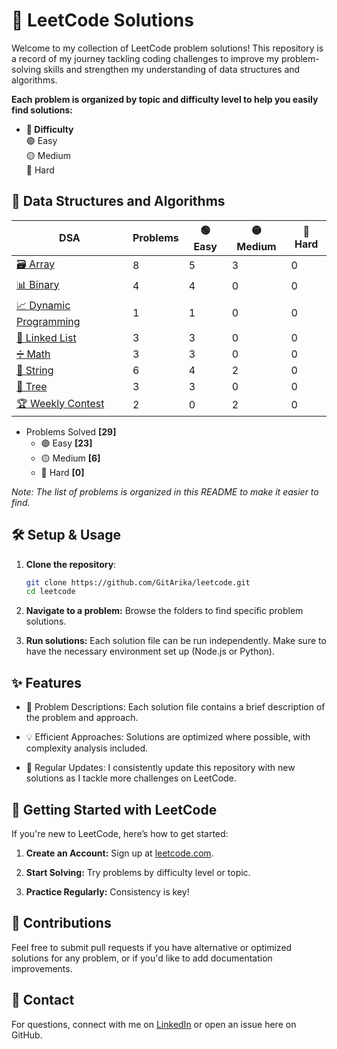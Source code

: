 # 📘 LeetCode Solutions

Welcome to my collection of LeetCode problem solutions! This repository is a record of my journey tackling coding challenges to improve my problem-solving skills and strengthen my understanding of data structures and algorithms.

**Each problem is organized by topic and difficulty level to help you easily find solutions:**

- **📁 Difficulty**  
  🟢 Easy  
  🟡 Medium  
  🔴 Hard

## 📂 Data Structures and Algorithms 

| DSA          | Problems | 🟢 Easy | 🟡 Medium | 🔴 Hard |
|-----------------------|------------|-----------------|------------------|------------------|
| [🗃️ Array ](./arrays) |  8     | 5           | 3             |  0               |
| [📊 Binary ](./binary) |  4     | 4           | 0             |  0               |
| [📈 Dynamic Programming ](./dynamic-programming) |  1     | 1           | 0             |  0               |
| [🔗 Linked List ](./linked-list) |  3     | 3           | 0             |  0               |
| [➗ Math ](./math) |  3     | 3           | 0             |  0               |
| [🧵 String ](./string) |  6     | 4           | 2             |  0               |
| [🌳 Tree ](./tree) |  3     | 3           | 0             |  0               |
| [🏆 Weekly Contest ](./weekly-contest) |  2     | 0           | 2             |  0               |

- Problems Solved **[29]**
  - 🟢 Easy **[23]**
  - 🟡 Medium **[6]**
  - 🔴 Hard **[0]**
  
_Note: The list of problems is organized in this README to make it easier to find._


## 🛠️ Setup & Usage

1. **Clone the repository**:
   ```bash
   git clone https://github.com/GitArika/leetcode.git
   cd leetcode

2. **Navigate to a problem:** Browse the folders to find specific problem solutions.

3. **Run solutions:** Each solution file can be run independently. Make sure to have the necessary environment set up (Node.js or Python).

## ✨ Features

- 📑 Problem Descriptions: Each solution file contains a brief description of the problem and approach.

- 💡 Efficient Approaches: Solutions are optimized where possible, with complexity analysis included.

- 🔄 Regular Updates: I consistently update this repository with new solutions as I tackle more challenges on LeetCode.

## 🚀 Getting Started with LeetCode

If you're new to LeetCode, here’s how to get started:

1. **Create an Account:** Sign up at [leetcode.com](https://leetcode.com).

2. **Start Solving:** Try problems by difficulty level or topic.

3. **Practice Regularly:** Consistency is key!

## 🤝 Contributions

Feel free to submit pull requests if you have alternative or optimized solutions for any problem, or if you'd like to add documentation improvements.


## 💬 Contact

For questions, connect with me on [LinkedIn](https://linkedin.com/in/ariel-evangelista/) or open an issue here on GitHub.
